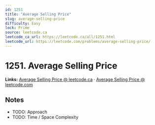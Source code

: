 ```yaml
--- 
id: 1251
title: "Average Selling Price"
slug: average-selling-price
difficulty: Easy
lock: Prime
source: leetcode.ca
leetcode_ca_url: https://leetcode.ca/all/1251.html
leetcode_url: https://leetcode.com/problems/average-selling-price/
---
```


# 1251. Average Selling Price

**Links:** [Average Selling Price @ leetcode.ca](https://leetcode.ca/all/1251.html) · [Average Selling Price @ leetcode.com](https://leetcode.com/problems/average-selling-price/)

## Notes
- TODO: Approach
- TODO: Time / Space Complexity
